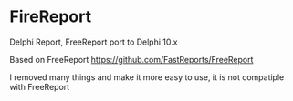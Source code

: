 # FireReport
Delphi Report, FreeReport port to Delphi 10.x

Based on FreeReport https://github.com/FastReports/FreeReport

I removed many things and make it more easy to use, it is not compatiple with FreeReport
